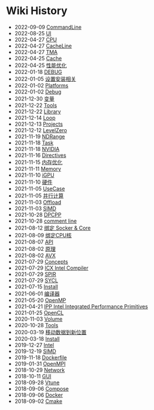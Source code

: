 # Wiki History

- 2022-09-09   [CommandLine](/0020_OPT_Tools_Vtune_CommandLine)
- 2022-08-25   [UI](/0051_Hypervisor_Docker_UI)
- 2022-04-27   [CPU](/0002_Hardware_CPU)
- 2022-04-27   [CacheLine](/0017_OPT_Memory_CacheLine)
- 2022-04-27   [TMA](/0021_OPT_TMA)
- 2022-04-25   [Cache](/0016_Hardware_Memory_Cache)
- 2022-04-25   [性能优化](/0014_OPT)
- 2022-01-18   [DEBUG](/0038_OPT_PARA_DPCPP_DEBUG)
- 2022-01-05   [设置安装相关](/0059_Build_Cmake_InstallFiles)
- 2022-01-02   [Platforms](/0058_Build_Cmake_Platforms)
- 2022-01-02   [Debug](/0057_Build_Cmake_Debug)
- 2021-12-30   [变量](/0056_Build_Cmake_VAR)
- 2021-12-22   [Tools](/0011_Programing_Library_Tools)
- 2021-12-22   [Library](/0010_Programing_Library)
- 2021-12-14   [Loop](/0018_OPT_Loop)
- 2021-12-13   [Projects](/0039_OPT_PARA_SYCL_Projects)
- 2021-12-12   [LevelZero](/0037_OPT_PARA_DPCPP_LevelZero)
- 2021-11-19   [NDRange](/0042_OPT_PARA_NDRange)
- 2021-11-18   [Task](/0030_OPT_PARA_OpenMP_Task)
- 2021-11-18   [NVIDIA](/0006_Hardware_GPU_NVIDIA)
- 2021-11-16   [Directives](/0029_OPT_PARA_OpenMP_Directives)
- 2021-11-15   [内存优化](/0015_OPT_Memory)
- 2021-11-11   [Memory](/0004_Hardware_Memory)
- 2021-11-10   [iGPU](/0005_Hardware_GPU_iGPU)
- 2021-11-10   [硬件](/0001_Hardware)
- 2021-11-05   [UseCase](/0025_OPT_PARA_OpenMP_UseCase)
- 2021-11-05   [并行计算](/0022_OPT_PARA)
- 2021-11-03   [Offload](/0028_OPT_PARA_OpenMP_Offload)
- 2021-11-03   [SIMD](/0027_OPT_PARA_OpenMP_SIMD)
- 2021-10-28   [DPCPP](/0036_OPT_PARA_DPCPP)
- 2021-10-28   [comment line](/0055_Build_Cmake_语法)
- 2021-08-12   [绑定 Socker & Core](/0033_OPT_BindSocketCore)
- 2021-08-09   [绑定CPU核](/0026_OPT_PARA_OpenMP_BindCore)
- 2021-08-07   [API](/0024_OPT_PARA_OpenMP_API)
- 2021-08-02   [原理](/0008_Hardware_SIMD_原理)
- 2021-08-02   [AVX](/0009_Hardware_SIMD_AVX)
- 2021-07-29   [Concepts](/0041_OPT_PARA_SYCL_Concepts)
- 2021-07-29   [ICX Intel Compiler](/0013_Programing_Compiler_ICX)
- 2021-07-29   [SPIR](/0040_OPT_PARA_SYCL_SPIR)
- 2021-07-29   [SYCL](/0031_OPT_PARA_SYCL)
- 2021-07-15   [Install](/0054_Build_Cmake_Install)
- 2021-06-01   [编译器](/0012_Programing_Compiler)
- 2021-05-20   [OpenMP](/0023_OPT_PARA_OpenMP)
- 2021-04-21   [IPP Intel Integrated Performance Primitives](/0032_OPT_LIB_IPP)
- 2021-01-25   [OpenCL](/0034_OPT_PARA_OpenCL)
- 2020-11-03   [Volume](/0049_Hypervisor_Docker_Volume)
- 2020-10-28   [Tools](/0050_Hypervisor_Docker_Tools)
- 2020-03-19   [移动数据到新位置](/0052_Hypervisor_Docker_MoveData)
- 2020-03-18   [Install](/0035_OPT_PARA_OpenCL_Install)
- 2019-12-27   [Intel](/0003_Hardware_CPU_Intel)
- 2019-12-19   [SIMD](/0007_Hardware_SIMD)
- 2019-11-18   [Dockerfile](/0048_Hypervisor_Docker_Dockerfile)
- 2019-01-31   [OpenMPI](/0043_OPT_PARA_OpenMPI)
- 2018-10-29   [Network](/0045_Hypervisor_Docker_Network)
- 2018-10-11   [GUI](/0046_Hypervisor_Docker_GUI)
- 2018-09-28   [Vtune](/0019_OPT_Tools_Vtune)
- 2018-09-06   [Compose](/0047_Hypervisor_Docker_Compose)
- 2018-09-06   [Docker](/0044_Hypervisor_Docker)
- 2018-09-02   [Cmake](/0053_Build_Cmake)
